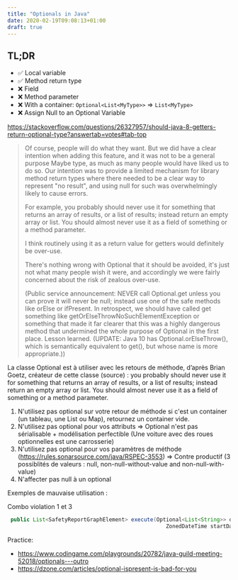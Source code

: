 ```yaml
---
title: "Optionals in Java"
date: 2020-02-19T09:08:13+01:00
draft: true
---
```


## TL;DR

- ✅ Local variable
- ✅ Method return type
- ❌ Field
- ❌ Method parameter
- ❌ With a container: `Optional<List<MyType>>` => `List<MyType>`
- ❌ Assign Null to an Optional Variable

<https://stackoverflow.com/questions/26327957/should-java-8-getters-return-optional-type?answertab=votes#tab-top>
> Of course, people will do what they want. But we did have a clear intention when adding this feature, and it was not to be a general purpose Maybe type, as much as many people would have liked us to do so. Our intention was to provide a limited mechanism for library method return types where there needed to be a clear way to represent "no result", and using null for such was overwhelmingly likely to cause errors.
>
> For example, you probably should never use it for something that returns an array of results, or a list of results; instead return an empty array or list. You should almost never use it as a field of something or a method parameter.
>
> I think routinely using it as a return value for getters would definitely be over-use.
>
> There's nothing wrong with Optional that it should be avoided, it's just not what many people wish it were, and accordingly we were fairly concerned about the risk of zealous over-use.
>
> (Public service announcement: NEVER call Optional.get unless you can prove it will never be null; instead use one of the safe methods like orElse or ifPresent. In retrospect, we should have called get something like getOrElseThrowNoSuchElementException or something that made it far clearer that this was a highly dangerous method that undermined the whole purpose of Optional in the first place. Lesson learned. (UPDATE: Java 10 has Optional.orElseThrow(), which is semantically equivalent to get(), but whose name is more appropriate.))

La classe Optional est à utiliser avec les retours de méthode, d’après Brian Goetz, créateur de cette classe (source) :
you probably should never use it for something that returns an array of results, or a list of results; instead return an empty array or list. You should almost never use it as a field of something or a method parameter.

1. N'utilisez pas optional sur votre retour de méthode si c'est un container (un tableau, une List ou Map), retournez un container vide.
2. N'utilisez pas optional pour vos attributs => Optional n'est pas sérialisable + modélisation perfectible (Une voiture avec des roues optionnelles est une carrosserie)
3. N'utilisez pas optional pour vos paramètres de méthode (<https://rules.sonarsource.com/java/RSPEC-3553>) => Contre productif (3 possiblités de valeurs : null, non-null-without-value and non-null-with-value)
4. N'affecter pas null à un optional

Exemples de mauvaise utilisation :

Combo violation 1 et 3

```java
 public List<SafetyReportGraphElement> execute(Optional<List<String>> definitionTypes,
                                                  ZonedDateTime startDate, ZonedDateTime endDate, String tenant)
```

Practice:

- <https://www.codingame.com/playgrounds/20782/java-guild-meeting-52018/optionals---outro>
- <https://dzone.com/articles/optional-ispresent-is-bad-for-you>
